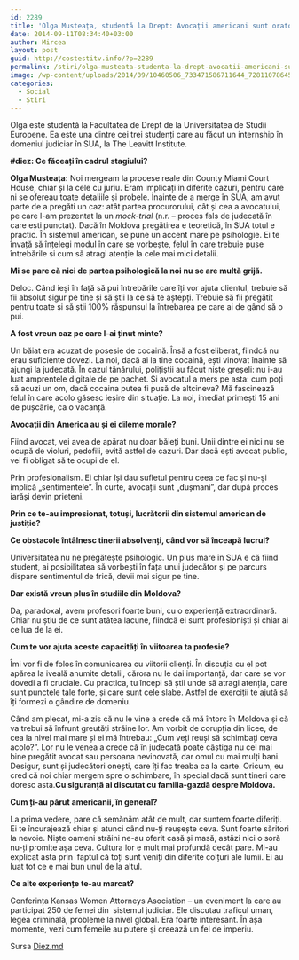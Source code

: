 ```yaml
---
id: 2289
title: 'Olga Musteața, studentă la Drept: Avocații americani sunt oratori excelenți'
date: 2014-09-11T08:34:40+03:00
author: Mircea
layout: post
guid: http://costestitv.info/?p=2289
permalink: /stiri/olga-musteata-studenta-la-drept-avocatii-americani-sunt-oratori-excelenti/
image: /wp-content/uploads/2014/09/10460506_733471586711644_7281107864543788158_n.jpg
categories:
  - Social
  - Știri
---
```

<div class="lead">
  <p>
    Olga este studentă la Facultatea de Drept de la Universitatea de Studii Europene. Ea este una dintre cei trei studenți care au făcut un internship în domeniul judiciar în SUA, la The Leavitt Institute.
  </p>
</div>

<!--more-->

<div>
  <p>
    <b>#diez: Ce făceați în cadrul stagiului?</b>
  </p>
  
  <p>
    <strong>Olga Musteața:</strong> Noi mergeam la procese reale din County Miami Court House, chiar și la cele cu juriu. Eram implicați în diferite cazuri, pentru care ni se ofereau toate detaliile și probele. Înainte de a merge în SUA, am avut parte de a pregăti un caz: atât partea procurorului, cât și cea a avocatului, pe care l-am prezentat la un <i>mock-trial</i> (n.r. – proces fals de judecată în care ești punctat). Dacă în Moldova pregătirea e teoretică, în SUA totul e practic. În sistemul american, se pune un accent mare pe psihologie. Ei te învață să înțelegi modul în care se vorbește, felul în care trebuie puse întrebările și cum să atragi atenție la cele mai mici detalii.
  </p>
  
  <p>
    <b>Mi se pare că nici de partea psihologică la noi nu se are multă grijă.</b>
  </p>
  
  <p>
    Deloc. Când ieși în față să pui întrebările care îți vor ajuta clientul, trebuie să fii absolut sigur pe tine și să știi la ce să te aștepți. Trebuie să fii pregătit pentru toate și să știi 100% răspunsul la întrebarea pe care ai de gând să o pui.
  </p>
  
  <p>
    <b>A fost vreun caz pe care l-ai ținut minte?</b>
  </p>
  
  <p>
    Un băiat era acuzat de posesie de cocaină. Însă a fost eliberat, fiindcă nu erau suficiente dovezi. La noi, dacă ai la tine cocaină, ești vinovat înainte să ajungi la judecată. În cazul tânărului, polițiștii au făcut niște greșeli: nu i-au luat amprentele digitale de pe pachet. Și avocatul a mers pe asta: cum poți să acuzi un om, dacă cocaina putea fi pusă de altcineva? Mă fascinează felul în care acolo găsesc ieșire din situație. La noi, imediat primești 15 ani de pușcărie, ca o vacanță.
  </p>
  
  <p>
    <b>Avocații din America au și ei dileme morale?</b>
  </p>
  
  <p>
    Fiind avocat, vei avea de apărat nu doar băieți buni. Unii dintre ei nici nu se ocupă de violuri, pedofili, evită astfel de cazuri. Dar dacă ești avocat public, vei fi obligat să te ocupi de el.
  </p>
  
  <p>
    Prin profesionalism. Ei chiar își dau sufletul pentru ceea ce fac și nu-și implică „sentimentele”. În curte, avocații sunt „dușmani”, dar după proces iarăși devin prieteni.
  </p>
  
  <p>
    <b>Prin ce te-au impresionat, totuși, lucrătorii din sistemul american de justiție?</b>
  </p>
  
  <p>
    <b>Ce obstacole întâlnesc tinerii absolvenți, când vor să înceapă lucrul?</b>
  </p>
  
  <p>
    Universitatea nu ne pregătește psihologic. Un plus mare în SUA e că fiind student, ai posibilitatea să vorbești în fața unui judecător și pe parcurs dispare sentimentul de frică, devii mai sigur pe tine.
  </p>
  
  <p>
    <b>Dar există vreun plus în studiile din Moldova?</b>
  </p>
  
  <p>
    Da, paradoxal, avem profesori foarte buni, cu o experiență extraordinară. Chiar nu știu de ce sunt atâtea lacune, fiindcă ei sunt profesioniști și chiar ai ce lua de la ei.
  </p>
  
  <p>
    <b>Cum te vor ajuta aceste capacități în viitoarea ta profesie?</b>
  </p>
  
  <p>
    Îmi vor fi de folos în comunicarea cu viitorii clienți. În discuția cu el pot apărea la iveală anumite detalii, cărora nu le dai importanță, dar care se vor dovedi a fi cruciale. Cu practica, tu începi să știi unde să atragi atenția, care sunt punctele tale forte, și care sunt cele slabe. Astfel de exerciții te ajută să îți formezi o gândire de domeniu.
  </p>
  
  <p>
    Când am plecat, mi-a zis că nu le vine a crede că mă întorc în Moldova și că va trebui să înfrunt greutăți străine lor. Am vorbit de corupția din licee, de cea la nivel mai mare și ei mă întrebau: „Cum veți reuși să schimbați ceva acolo?”. Lor nu le venea a crede că în judecată poate câștiga nu cel mai bine pregătit avocat sau persoana nevinovată, dar omul cu mai mulți bani. Desigur, sunt și judecători onești, care îți fac treaba ca la carte. Oricum, eu cred că noi chiar mergem spre o schimbare, în special dacă sunt tineri care doresc asta.<b>Cu siguranță ai discutat cu familia-gazdă despre Moldova.</b>
  </p>
  
  <p>
    <b>Cum ți-au părut americanii, în general?</b>
  </p>
  
  <p>
    La prima vedere, pare că semănăm atât de mult, dar suntem foarte diferiți. Ei te încurajează chiar și atunci când nu-ți reușește ceva. Sunt foarte săritori la nevoie. Niște oameni străini ne-au oferit casă și masă, astăzi nici o soră nu-ți promite așa ceva. Cultura lor e mult mai profundă decât pare. Mi-au explicat asta prin  faptul că toți sunt veniți din diferite colțuri ale lumii. Ei au luat tot ce e mai bun unul de la altul.
  </p>
  
  <p>
    <b>Ce alte experiențe te-au marcat?</b>
  </p>
  
  <p>
    Conferința Kansas Women Attorneys Asociation – un eveniment la care au participat 250 de femei din  sistemul judiciar. Ele discutau traficul uman, legea criminală, probleme la nivel global. Era foarte interesant. În așa momente, vezi cum femeile au putere și creează un fel de imperiu.
  </p>
  
  <p>
    Sursa <a href="http://diez.md" target="_blank">Diez.md</a>
  </p>
</div>